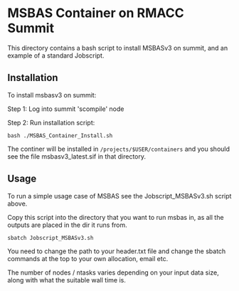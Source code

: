 # MSBAS Container on RMACC Summit

This directory contains a bash script to install MSBASv3 on summit, and an example of a standard Jobscript.

## Installation

To install msbasv3 on summit:

Step 1: Log into summit 'scompile' node

Step 2: Run installation script:

```
bash ./MSBAS_Container_Install.sh 
```

The continer will be installed in `/projects/$USER/containers` and you should see the file msbasv3_latest.sif in that directory.

## Usage

To run a simple usage case of MSBAS see the Jobscript_MSBASv3.sh script above.

Copy this script into the directory that you want to run msbas in, as all the outputs are placed in the dir it runs from.

```
sbatch Jobscript_MSBASv3.sh 

```
You need to change the path to your header.txt file and change the sbatch commands at the top to your own allocation, email etc.

The number of nodes / ntasks varies depending on your input data size, along with what the suitable wall time is. 



